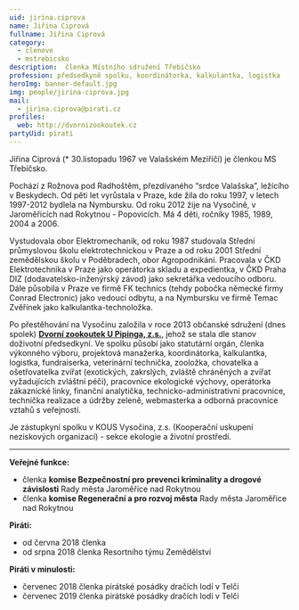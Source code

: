 ```yaml
---
uid: jirina.ciprova            
name: Jiřina Ciprová        
fullname: Jiřina Ciprová      
category:                 
  - clenove
  - mstrebicsko
description:  členka Místního sdružení Třebíčsko
profession: předsedkyně spolku, koordinátorka, kalkulantka, logistka
heroImg: banner-default.jpg
img: people/jirina-ciprova.jpg  
mail:
  - jirina.ciprova@pirati.cz
profiles:
  web: http://dvornizookoutek.cz
partyUid: pirati
---
```


Jiřina Ciprová (* 30.listopadu 1967 ve Valašském Meziříčí) je členkou MS Třebíčsko.

Pochází z Rožnova pod Radhoštěm, přezdívaného “srdce Valašska”, ležícího v Beskydech. Od pěti let vyrůstala v Praze, kde žila do roku 1997, v letech 1997-2012 bydlela na Nymbursku. Od roku 2012 žije na Vysočině, v Jaroměřicích nad Rokytnou - Popovicích. Má 4 děti, ročníky 1985, 1989, 2004 a 2006.

Vystudovala obor Elektromechanik, od roku 1987 studovala Střední průmyslovou školu elektrotechnickou v Praze a od roku 2001 Střední zemědělskou školu v Poděbradech, obor Agropodnikání. Pracovala v ČKD Elektrotechnika v Praze jako operátorka skladu a expedientka, v ČKD Praha DIZ (dodavatelsko-inženýrský závod) jako sekretářka vedoucího odboru. Dále působila v Praze ve firmě FK technics (tehdy pobočka německé firmy Conrad Electronic) jako vedoucí odbytu, a na Nymbursku ve firmě Temac Zvěřínek jako kalkulantka-technoložka.

Po přestěhování na Vysočinu založila v roce 2013 občanské sdružení (dnes spolek) **[Dvorní zookoutek U Pipinga, z.s.](http://dvornizookoutek.cz)**, jehož se stala dle stanov doživotní předsedkyní. Ve spolku působí jako statutární orgán, členka výkonného výboru, projektová manažerka, koordinátorka, kalkulantka, logistka, fundraiserka, veterinární technička, zooložka, chovatelka a ošetřovatelka zvířat (exotických, zakrslých, zvláště chráněných a zvířat vyžadujících zvláštní péči), pracovnice ekologické výchovy, operátorka zákaznické linky, finanční analytička, technicko-administrativní pracovnice, technička realizace a údržby zeleně, webmasterka a odborná pracovnice vztahů s veřejností.

Je zástupkyní spolku v KOUS Vysočina, z.s. (Kooperační uskupení neziskových organizací) - sekce ekologie a životní prostředí.

---
**Veřejné funkce:**
* členka **komise Bezpečnostní pro prevenci kriminality a drogové závislosti** Rady města Jaroměřice nad Rokytnou
* členka **komise Regenerační a pro rozvoj města** Rady města Jaroměřice nad Rokytnou  

**Piráti:**
* od června 2018 členka
* od srpna 2018 členka Resortního týmu Zemědělství

**Piráti v minulosti:**
* červenec 2018 členka pirátské posádky dračích lodí v Telči
* červenec 2019 členka pirátské posádky dračích lodí v Telči
